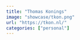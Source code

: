 ```yaml
---
title: "Thomas Konings"
image: "showcase/tkon.png"
url: "https://tkon.nl/"
categories: ["personal"]
---
```

